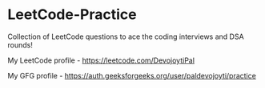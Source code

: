 # LeetCode-Practice
Collection of LeetCode questions to ace the coding interviews and DSA rounds! 

My LeetCode profile - https://leetcode.com/DevojoytiPal

My GFG profile - https://auth.geeksforgeeks.org/user/paldevojoyti/practice
